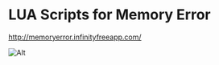 # LUA Scripts for Memory Error

http://memoryerror.infinityfreeapp.com/

![Alt](https://repobeats.axiom.co/api/embed/86aee149ded3b05df0e9a4a0f998203ee7352050.svg "Repobeats analytics image")
